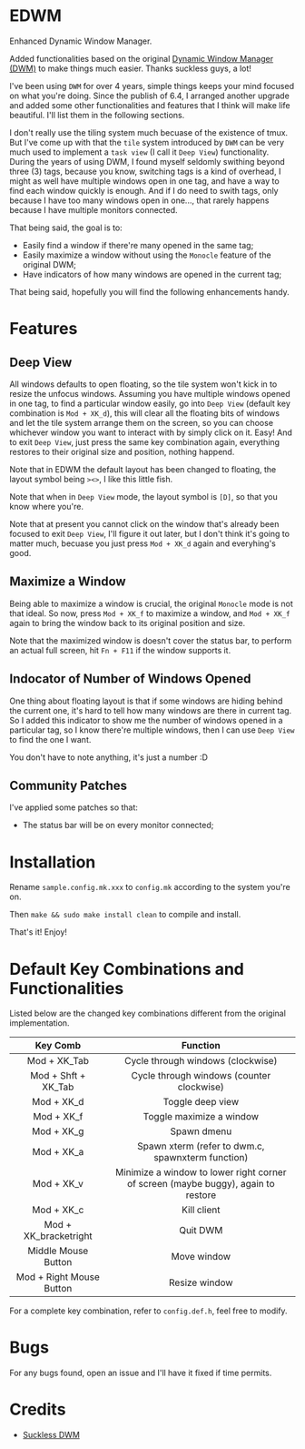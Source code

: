 # EDWM

Enhanced Dynamic Window Manager.

Added functionalities based on the original [Dynamic Window Manager (DWM)](https://dwm.suckless.org/) to make things much easier. Thanks suckless guys, a lot!

I've been using `DWM` for over 4 years, simple things keeps your mind focused on what you're doing. Since the publish of 6.4, I arranged another upgrade and added some other functionalities and features that I think will make life beautiful. I'll list them in the following sections.

I don't really use the tiling system much becuase of the existence of tmux. But I've come up with that the `tile` system introduced by `DWM` can be very much used to implement a `task view` (I call it `Deep View`) functionality. During the years of using DWM, I found myself seldomly swithing beyond three (3) tags, because you know, switching tags is a kind of overhead, I might as well have multiple windows open in one tag, and have a way to find each window quickly is enough. And if I do need to swith tags, only because I have too many windows open in one..., that rarely happens because I have multiple monitors connected.

That being said, the goal is to:

* Easily find a window if there're many opened in the same tag;
* Easily maximize a window without using the `Monocle` feature of the original DWM;
* Have indicators of how many windows are opened in the current tag;

That being said, hopefully you will find the following enhancements handy.

# Features

## Deep View

All windows defaults to open floating, so the tile system won't kick in to resize the unfocus windows. Assuming you have multiple windows opened in one tag, to find a particular window easily, go into `Deep View` (default key combination is `Mod + XK_d`), this will clear all the floating bits of windows and let the tile system arrange them on the screen, so you can choose whichever window you want to interact with by simply click on it. Easy! And to exit `Deep View`, just press the same key combination again, everything restores to their original size and position, nothing happend.

Note that in EDWM the default layout has been changed to floating, the layout symbol being `><>`, I like this little fish.

Note that when in `Deep View` mode, the layout symbol is `[D]`, so that you know where you're.

Note that at present you cannot click on the window that's already been focused to exit `Deep View`, I'll figure it out later, but I don't think it's going to matter much, becuase you just press `Mod + XK_d` again and everyhing's good.

## Maximize a Window

Being able to maximize a window is crucial, the original `Monocle` mode is not that ideal. So now, press `Mod + XK_f` to maximize a window, and `Mod + XK_f` again to bring the window back to its original position and size.

Note that the maximized window is doesn't cover the status bar, to perform an actual full screen, hit `Fn + F11` if the window supports it.

## Indocator of Number of Windows Opened

One thing about floating layout is that if some windows are hiding behind the current one, it's hard to tell how many windows are there in current tag. So I added this indicator to show me the number of windows opened in a particular tag, so I know there're multiple windows, then I can use `Deep View` to find the one I want.

You don't have to note anything, it's just a number :D

## Community Patches

I've applied some patches so that:

* The status bar will be on every monitor connected;

# Installation

Rename `sample.config.mk.xxx` to `config.mk` according to the system you're on.

Then `make && sudo make install clean` to compile and install.

That's it! Enjoy!

# Default Key Combinations and Functionalities

Listed below are the changed key combinations different from the original implementation.

|Key Comb|Function|
|:------:|:------:|
|Mod + XK_Tab|Cycle through windows (clockwise)|
|Mod + Shft + XK_Tab|Cycle through windows (counter clockwise)|
|Mod + XK_d|Toggle deep view|
|Mod + XK_f|Toggle maximize a window|
|Mod + XK_g|Spawn dmenu|
|Mod + XK_a|Spawn xterm (refer to dwm.c, spawnxterm function)|
|Mod + XK_v|Minimize a window to lower right corner of screen (maybe buggy), again to restore|
|Mod + XK_c|Kill client|
|Mod + XK_bracketright|Quit DWM|
|Middle Mouse Button|Move window|
|Mod + Right Mouse Button|Resize window|

For a complete key combination, refer to `config.def.h`, feel free to modify.

# Bugs

For any bugs found, open an issue and I'll have it fixed if time permits.

# Credits

* [Suckless DWM](https://dwm.suckless.org/)

